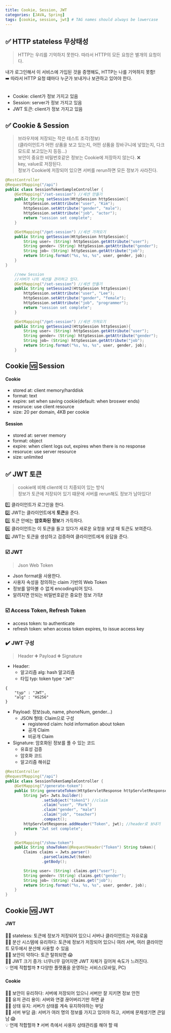 ```yaml
---
title: Cookie, Session, JWT
categories: [JAVA, Spring]
tags: [cookie, session, jwt] # TAG names should always be lowercase
---
```


## ✅ HTTP stateless 무상태성

> HTTP는 우리를 기억하지 못한다.
> 따라서 HTTP의 모든 요청은 별개의 요청이다.

내가 로그인해서 이 서비스에 가입된 것을 증명해도, HTTP는 나를 기억하지 못함!<br>
➡️ 따라서 HTTP 요청 떄마다 누군가 보내거나 보관하고 있어야 한다.<br>
<br>

- Cookie: client가 정보 가지고 있음<br>
- Session: server가 정보 가지고 있음<br>
- JWT 토큰: client가 정보 가지고 있음<br>

## ✅ Cookie & Session

> 브라우저에 저장되는 작은 테스트 조각(정보) <br>
> (클라이언트가 어떤 상품을 보고 있는지, 어떤 상품을 장바구니에 넣었는지, 다크모드로 보고있는지 등등...) <br>
> 보안이 중요한 비밀번호같은 정보는 Cookie에 저장하지 않는다. ❌ <br>
> key, value로 저장된다. <br>
> 정보가 Cookie에 저장되어 있으면 서버를 rerun하면 모든 정보가 사라진다. <br>

```java
@RestController
@RequestMapping("/api")
public class SessionTokenSampleController {
    @GetMapping("/set-session") //세션 만들기
    public String setSession(HttpSession httpSession){
        httpSession.setAttribute("user", "Kim");
        httpSession.setAttribute("gender", "male");
        httpSession.setAttribute("job", "actor");
        return "session set complete";
    }

    @GetMapping("/get-session") //세션 가져오기
    public String getSession(HttpSession httpSession){
        String user= (String) httpSession.getAttribute("user");
        String gender= (String) httpSession.getAttribute("gender");
        String job= (String) httpSession.getAttribute("job");
        return String.format("%s, %s, %s", user, gender, job);
    }
}

    //new Session
    //서버가 나의 세션을 관리하고 있다.
    @GetMapping("/set-session") //세션 만들기
    public String setSession2(HttpSession httpSession){
        httpSession.setAttribute("user", "Lee");
        httpSession.setAttribute("gender", "female");
        httpSession.setAttribute("job", "programmer");
        return "session set complete";
    }

    @GetMapping("/get-session") //세션 가져오기
    public String getSession2(HttpSession httpSession){
        String user= (String) httpSession.getAttribute("user");
        String gender= (String) httpSession.getAttribute("gender");
        String job= (String) httpSession.getAttribute("job");
        return String.format("%s, %s, %s", user, gender, job);
    }
```

## Cookie 🆚 Session

#### Cookie

- stored at: client memory/harddisk
- format: text
- expire: set when saving cookie(default: when broswer ends)
- resoruce: use client resource
- size: 20 per domain, 4KB per cookie

#### Session

- stored at: server memory
- format: object
- expire: when client logs out, expires when there is no response
- resoruce: use server resource
- size: unlimited

## ✅ JWT 토큰

> cookie에 비해 client에 더 치중되어 있는 방식 <br>
> 정보가 토큰에 저장되어 있기 떄문에 서버를 rerun해도 정보가 남아있다! <br>

1️⃣ 클라이언트가 로그인을 한다. <br>
2️⃣ JWT는 클라이언트에게 **토큰**을 준다. <br>
3️⃣ 토큰 안에는 **암호화된 정보**가 가득하다. <br>
4️⃣ 클라이언트는 이 토큰을 들고 있다가 새로운 요청을 보낼 때 토큰도 보여준다. <br>
5️⃣ JWT는 토큰을 생성하고 검증하여 클라이언트에게 응답을 준다. <br>

### ☑️ JWT

> Json Web Token

- Json format을 사용한다.
- 사용자 속성을 정의하는 claim 기반의 Web Token
- 정보를 알아볼 수 없게 encoding되어 있다.
- 알려지면 안되는 비밀번호같은 중요한 정보 가득❗️

### ☑️ Access Token, Refresh Token

- access token: to authenticate
- refresh token: when access token expires, to issue access key

### ✔️ JWT 구성

> Header ➕ Payload ➕ Signature

- Header:
  - 알고리즘 alg: hash 알고리즘
  - 타입 typ: token type `"JWT"`

```
{
	"typ" : "JWT",
	"alg" : "HS256"
}
```

- Payload: 정보(sub, name, phoneNum, gender...)
  - JSON 형태: Claim으로 구성
    - registered claim: hold information about token
    - 공개 Claim
    - 비공개 Claim
- Signature: 암호화된 정보를 풀 수 있는 코드
  - 유효성 검증
  - 암호화 코드
  - 알고리즘 해쉬값

```java
@RestController
@RequestMapping("/api")
public class SessionTokenSampleController {
    @GetMapping("/generate-token")
    public String generateToken(HttpServletResponse httpServletResponse){
        String jwt= Jwts.builder()
                .setSubject("token1") //claim
                .claim("user", "Park")
                .claim("gender", "male")
                .claim("job", "teacher")
                .compact();
        httpServletResponse.addHeader("Token", jwt); //header로 보내기
        return "Jwt set complete";
    }

    @GetMapping("/show-token")
    public String showToken(@RequestHeader("Token") String token){
        Claims claims = Jwts.parser()
                .parseClaimsJwt(token)
                .getBody();

        String user= (String) claims.get("user");
        String gender= (String) claims.get("gender");
        String job= (String) claims.get("job");
        return String.format("%s, %s, %s", user, gender, job);
    }
}
```

## Cookie 🆚 JWT

#### JWT

👍🏻 stateless: 토큰에 정보가 저장되어 있으니 서버나 클라이언트는 자유로움 <br>
👍🏻 분산 시스템에 유리하다: 토큰에 정보가 저장되어 있으니 여러 서버, 여러 클라이언트 모두에서 분산해 사용할 수 있음<br>
👎🏻 보안이 약하다: 토큰 탈취되면 😱<br>
👎🏻 JWT 크기 증가: 너무너무 길어지면 JWT 자체가 길어져 속도가 느려진다.<br>
💡 언제 적합할까 ❓ 다양한 플랫폼을 운영하는 서비스(모바일, PC)<br>

#### Cookie

👍🏻 보안이 유리하다: 서버에 저장되어 있으니 서버만 잘 지키면 정보 안전<br>
👍🏻 유저 관리 용이: 서버와 연결 끊어버리기만 하면 끝<br>
👎🏻 상태 유지: 서버가 상태를 계속 유지하야하는 부담<br>
👎🏻 서버 부담 큼: 서버가 여러 명의 정보를 가지고 있어야 하고, 서버에 문제생기면 큰일남 😱<br>
💡 언제 적합할까 ❓ 서버 측에서 사용자 상태관리를 해야 할 때<br>
